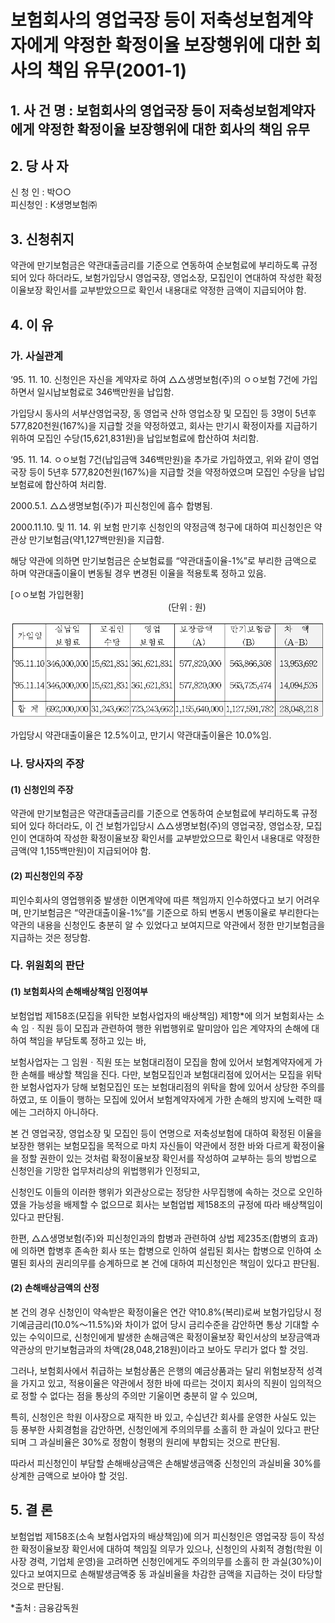 # 보험회사의 영업국장 등이 저축성보험계약자에게 약정한 확정이율 보장행위에 대한 회사의 책임 유무(2001-1)

## 1. 사 건 명 : 보험회사의 영업국장 등이 저축성보험계약자에게 약정한 확정이율 보장행위에 대한 회사의 책임 유무

## 2. 당 사 자
신 청 인 : 박○○<br>
피신청인 :  K생명보험㈜

## 3. 신청취지
약관에 만기보험금은 약관대출금리를 기준으로 연동하여 순보험료에 부리하도록 규정되어 있다 하더라도, 보험가입당시 영업국장, 영업소장, 모집인이 연대하여 작성한 확정이율보장 확인서를 교부받았으므로 확인서 내용대로 약정한 금액이 지급되어야 함.


## 4. 이  유

### 가. 사실관계

‘95. 11. 10. 신청인은 자신을 계약자로 하여 △△생명보험(주)의 ㅇㅇ보험 7건에 가입하면서 일시납보험료로 346백만원을 납입함. 

가입당시 동사의 서부산영업국장, 동 영업국 산하 영업소장 및 모집인 등 3명이 5년후 577,820천원(167%)을 지급할 것을 약정하였고, 회사는 만기시 확정이자를 지급하기 위하여 모집인 수당(15,621,831원)을 납입보험료에 합산하여 처리함.

 ‘95. 11. 14. ㅇㅇ보험 7건(납입금액 346백만원)을 추가로 가입하였고, 위와 같이 영업국장 등이 5년후 577,820천원(167%)을 지급할 것을 약정하였으며 모집인 수당을 납입보험료에 합산하여 처리함.

  2000.5.1. △△생명보험(주)가 피신청인에 흡수 합병됨.

  2000.11.10. 및 11. 14. 위 보험 만기후 신청인의 약정금액 청구에 대하여 피신청인은 약관상 만기보험금(약1,127백만원)을 지급함.

  해당 약관에 의하면 만기보험금은 순보험료를 “약관대출이율-1%”로 부리한 금액으로 하며 약관대출이율이 변동될 경우 변경된 이율을 적용토록 정하고 있음.


[ㅇㅇ보험 가입현황]<br>
&nbsp;&nbsp;&nbsp;&nbsp;&nbsp;&nbsp;&nbsp;&nbsp;&nbsp;&nbsp;&nbsp;&nbsp;&nbsp;&nbsp;&nbsp;&nbsp;&nbsp;&nbsp;&nbsp;&nbsp;&nbsp;&nbsp;&nbsp;&nbsp;&nbsp;&nbsp;&nbsp;&nbsp;&nbsp;&nbsp;&nbsp;&nbsp;&nbsp;&nbsp;&nbsp;&nbsp;&nbsp;&nbsp;&nbsp;&nbsp;&nbsp;&nbsp;&nbsp;&nbsp;&nbsp;&nbsp;&nbsp;&nbsp;&nbsp;&nbsp;&nbsp;&nbsp;&nbsp;&nbsp;&nbsp;&nbsp;&nbsp;&nbsp;&nbsp;&nbsp;&nbsp;&nbsp;&nbsp;
(단위 : 원)

![alt image](https://raw.githubusercontent.com/aijinet/bodoc-claim-contents/master/contents/images/58_1.PNG)
<!--                                
                                                       (단위 : 원)

 가입일
  실납입
  보험료
  모집인
   수당
   영업
  보험료
 보장금액
    (A)
 만기보험금
    (B)
  차  액
  (A-B)
‘95.11.10

‘95.11.14
346,000,000

346,000,000
15,621,831

15,621,831
361,621,831

361,621,831
 577,820,000

 577,820,000
             563,866,308

 563,725,474

 13,953,692

 14,094,526
 합 계
692,000,000
31,243,662
723,243,662
1,155,640,000
1,127,591,782
 28,048,218
-->

가입당시 약관대출이율은 12.5%이고, 만기시 약관대출이율은 10.0%임.


### 나. 당사자의 주장

#### (1) 신청인의 주장

약관에 만기보험금은 약관대출금리를 기준으로 연동하여 순보험료에 부리하도록 규정되어 있다 하더라도, 이 건 보험가입당시 △△생명보험(주)의 영업국장, 영업소장, 모집인이 연대하여 작성한 확정이율보장 확인서를 교부받았으므로 확인서 내용대로 약정한 금액(약 1,155백만원)이 지급되어야 함.
 
#### (2) 피신청인의 주장

피인수회사의 영업행위중 발생한 이면계약에 따른 책임까지 인수하였다고 보기 어려우며, 만기보험금은 “약관대출이율-1%”를 기준으로 하되 변동시 변동이율로 부리한다는 약관의 내용을 신청인도 충분히 알 수 있었다고 보여지므로 약관에서 정한 만기보험금을 지급하는 것은 정당함.


### 다. 위원회의 판단

#### (1) 보험회사의 손해배상책임 인정여부

보험업법 제158조(모집을 위탁한 보험사업자의 배상책임) 제1항*에 의거 보험회사는 소속  임ㆍ직원 등이 모집과 관련하여 행한 위법행위로 말미암아 입은 계약자의 손해에 대하여 책임을 부담토록 정하고 있는 바,

보험사업자는 그 임원ㆍ직원 또는 보험대리점이 모집을 함에 있어서 보험계약자에게 가한 손해를 배상할 책임을 진다. 다만, 보험모집인과 보험대리점에 있어서는 모집을 위탁한 보험사업자가 당해 보험모집인 또는 보험대리점의 위탁을 함에 있어서 상당한 주의를 하였고, 또 이들이 행하는 모집에 있어서 보험계약자에게 가한 손해의 방지에 노력한 때에는 그러하지 아니하다. 
 
본 건 영업국장, 영업소장 및 모집인 등이 연명으로 저축성보험에 대하여 확정된 이율을 보장한 행위는 보험모집을 목적으로 마치 자신들이 약관에서 정한 바와 다르게 확정이율을 정할 권한이 있는 것처럼 확정이율보장 확인서를 작성하여 교부하는 등의 방법으로 신청인을 기망한 업무처리상의 위법행위가 인정되고, 

신청인도 이들의 이러한 행위가 외관상으로는 정당한 사무집행에 속하는 것으로 오인하였을 가능성을 배제할 수 없으므로 회사는 보험업법 제158조의 규정에 따라 배상책임이 있다고 판단됨. 

한편, △△생명보험(주)와 피신청인과의 합병과 관련하여 상법 제235조(합병의 효과)에 의하면 합병후 존속한 회사 또는 합병으로 인하여 설립된 회사는 합병으로 인하여 소멸된 회사의 권리의무를 승계하므로 본 건에 대하여 피신청인은 책임이 있다고 판단됨.

#### (2) 손해배상금액의 산정

본 건의 경우 신청인이 약속받은 확정이율은 연간 약10.8%(복리)로써 보험가입당시 정기예금금리(10.0%～11.5%)와 차이가 없어 당시 금리수준을 감안하면 통상 기대할 수 있는 수익이므로, 신청인에게 발생한 손해금액은 확정이율보장 확인서상의 보장금액과 약관상의 만기보험금과의 차액(28,048,218원)이라고 보아도 무리가 없다 할 것임. 

그러나, 보험회사에서 취급하는 보험상품은 은행의 예금상품과는 달리 위험보장적 성격을 가지고 있고, 적용이율은 약관에서 정한 바에 따르는 것이지 회사의 직원이 임의적으로 정할 수 없다는 점을 통상의 주의만 기울이면 충분히 알 수 있으며, 

특히, 신청인은 학원 이사장으로 재직한 바 있고, 수십년간 회사를 운영한 사실도 있는 등 풍부한 사회경험을 감안하면, 신청인에게 주의의무를 소홀히 한 과실이 있다고 판단되며 그 과실비율은 30%로 정함이 형평의 원리에 부합되는 것으로 판단됨.
   
따라서 피신청인이 부담할 손해배상금액은 손해발생금액중 신청인의 과실비율 30%를 상계한 금액으로 보아야 할 것임.

## 5. 결  론

보험업법 제158조(소속 보험사업자의 배상책임)에 의거 피신청인은 영업국장 등이 작성한 확정이율보장 확인서에 대하여 책임질 의무가 있으나, 신청인의 사회적 경험(학원 이사장 경력, 기업체 운영)을 고려하면 신청인에게도 주의의무를 소홀히 한 과실(30%)이 있다고 보여지므로 손해발생금액중 동 과실비율을 차감한 금액을 지급하는 것이 타당할 것으로 판단됨.



*출처 : 금융감독원